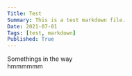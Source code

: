 ```yaml
---
Title: Test
Summary: This is a test markdown file.
Date: 2021-07-01
Tags: [test, markdown]
Published: True
---
```


Somethings in the way <br> hmmmmmm


